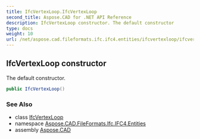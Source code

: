 ```yaml
---
title: IfcVertexLoop.IfcVertexLoop
second_title: Aspose.CAD for .NET API Reference
description: IfcVertexLoop constructor. The default constructor
type: docs
weight: 10
url: /net/aspose.cad.fileformats.ifc.ifc4.entities/ifcvertexloop/ifcvertexloop/
---
```

## IfcVertexLoop constructor

The default constructor.

```csharp
public IfcVertexLoop()
```

### See Also

* class [IfcVertexLoop](../)
* namespace [Aspose.CAD.FileFormats.Ifc.IFC4.Entities](../../ifcvertexloop/)
* assembly [Aspose.CAD](../../../)


